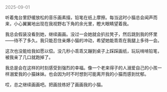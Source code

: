 
<span style="color: gray;">2025-09-01</span>

听着鬼台里舒缓放松的音乐画素描，铅笔在纸上摩擦。每当这时小猫总会闻声而来，小心翼翼地出现在我视野右下角的余光里，瞪大眼睛望着我。

我总会假装没看到她，继续画画。没过一会她就会扒拉凳子，然后跳到我的怀里——待不了多久。我只能忍住亲爆小猫的冲动，希望她能乖乖在我腿上多待一会。

这次也没能给我如愿以偿。没几秒小乖乖又蹦到桌子上踩踩画纸，玩玩啃啃铅笔，被我亲了几口就跑掉了。

我总是会在这样的时刻感受到强烈的幸福。像一个老来得子的人溺爱自己的小孩一样溺爱我的小猫妹妹。也会因为时不时想到可能离开我的小猫而感到忧郁。

哎，总之继续画画吧。把画技练好了画画我的小猫。
